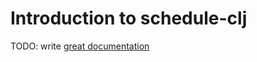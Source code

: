 # Introduction to schedule-clj

TODO: write [great documentation](http://jacobian.org/writing/what-to-write/)

